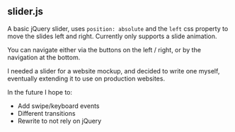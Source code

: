 slider.js
---

A basic jQuery slider, uses `position: absolute` and the `left` css property to move the slides left and right. Currently only supports a slide animation.

You can navigate either via the buttons on the left / right, or by the navigation at the bottom.

I needed a slider for a website mockup, and decided to write one myself, eventually extending it to use on production websites.

In the future I hope to:
- Add swipe/keyboard events
- Different transitions
- Rewrite to not rely on jQuery
